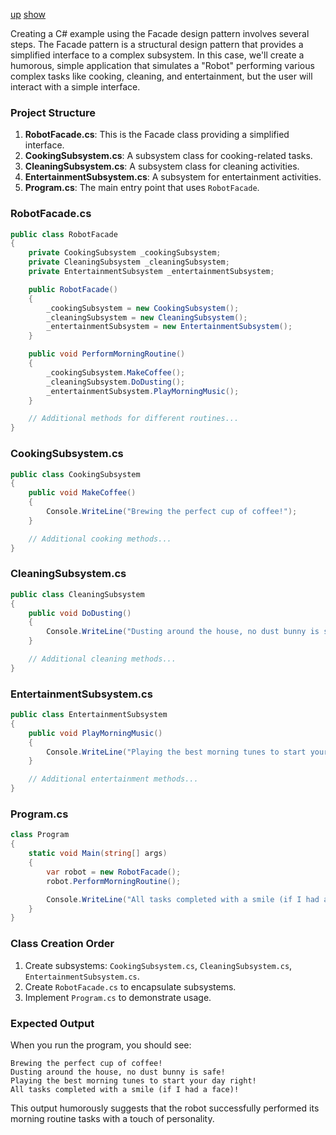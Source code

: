 [up](../README.md) [show](./script/page01.md)

Creating a C# example using the Facade design pattern involves several steps. The Facade pattern is a structural design pattern that provides a simplified interface to a complex subsystem. In this case, we'll create a humorous, simple application that simulates a "Robot" performing various complex tasks like cooking, cleaning, and entertainment, but the user will interact with a simple interface.

### Project Structure
1. **RobotFacade.cs**: This is the Facade class providing a simplified interface.
2. **CookingSubsystem.cs**: A subsystem class for cooking-related tasks.
3. **CleaningSubsystem.cs**: A subsystem class for cleaning activities.
4. **EntertainmentSubsystem.cs**: A subsystem for entertainment activities.
5. **Program.cs**: The main entry point that uses `RobotFacade`.

### RobotFacade.cs
```csharp
public class RobotFacade
{
    private CookingSubsystem _cookingSubsystem;
    private CleaningSubsystem _cleaningSubsystem;
    private EntertainmentSubsystem _entertainmentSubsystem;

    public RobotFacade()
    {
        _cookingSubsystem = new CookingSubsystem();
        _cleaningSubsystem = new CleaningSubsystem();
        _entertainmentSubsystem = new EntertainmentSubsystem();
    }

    public void PerformMorningRoutine()
    {
        _cookingSubsystem.MakeCoffee();
        _cleaningSubsystem.DoDusting();
        _entertainmentSubsystem.PlayMorningMusic();
    }

    // Additional methods for different routines...
}
```

### CookingSubsystem.cs
```csharp
public class CookingSubsystem
{
    public void MakeCoffee()
    {
        Console.WriteLine("Brewing the perfect cup of coffee!");
    }

    // Additional cooking methods...
}
```

### CleaningSubsystem.cs
```csharp
public class CleaningSubsystem
{
    public void DoDusting()
    {
        Console.WriteLine("Dusting around the house, no dust bunny is safe!");
    }

    // Additional cleaning methods...
}
```

### EntertainmentSubsystem.cs
```csharp
public class EntertainmentSubsystem
{
    public void PlayMorningMusic()
    {
        Console.WriteLine("Playing the best morning tunes to start your day right!");
    }

    // Additional entertainment methods...
}
```

### Program.cs
```csharp
class Program
{
    static void Main(string[] args)
    {
        var robot = new RobotFacade();
        robot.PerformMorningRoutine();

        Console.WriteLine("All tasks completed with a smile (if I had a face)!");
    }
}

```

### Class Creation Order
1. Create subsystems: `CookingSubsystem.cs`, `CleaningSubsystem.cs`, `EntertainmentSubsystem.cs`.
2. Create `RobotFacade.cs` to encapsulate subsystems.
3. Implement `Program.cs` to demonstrate usage.

### Expected Output
When you run the program, you should see:
```
Brewing the perfect cup of coffee!
Dusting around the house, no dust bunny is safe!
Playing the best morning tunes to start your day right!
All tasks completed with a smile (if I had a face)!
```

This output humorously suggests that the robot successfully performed its morning routine tasks with a touch of personality.
